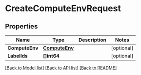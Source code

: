# CreateComputeEnvRequest

## Properties

Name | Type | Description | Notes
------------ | ------------- | ------------- | -------------
**ComputeEnv** | [**ComputeEnv**](ComputeEnv.md) |  | [optional] 
**LabelIds** | **[]int64** |  | [optional] 

[[Back to Model list]](../README.md#documentation-for-models) [[Back to API list]](../README.md#documentation-for-api-endpoints) [[Back to README]](../README.md)


